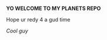 <p1><b>YO WELCOME TO MY PLANETS REPO</b></p1>
<p>Hope ur redy 4 a gud time</p>
<p><i>Cool guy</i></p>
